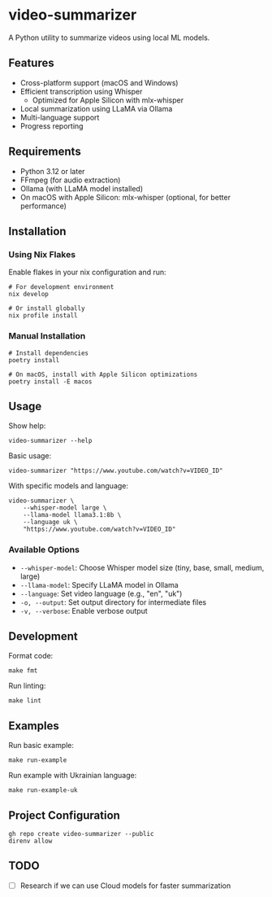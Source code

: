 # video-summarizer

A Python utility to summarize videos using local ML models.

## Features

- Cross-platform support (macOS and Windows)
- Efficient transcription using Whisper
  - Optimized for Apple Silicon with mlx-whisper
- Local summarization using LLaMA via Ollama
- Multi-language support
- Progress reporting

## Requirements

- Python 3.12 or later
- FFmpeg (for audio extraction)
- Ollama (with LLaMA model installed)
- On macOS with Apple Silicon: mlx-whisper (optional, for better performance)

## Installation

### Using Nix Flakes

Enable flakes in your nix configuration and run:

```console
# For development environment
nix develop

# Or install globally
nix profile install
```

### Manual Installation

```console
# Install dependencies
poetry install

# On macOS, install with Apple Silicon optimizations
poetry install -E macos
```

## Usage

Show help:
```console
video-summarizer --help
```

Basic usage:
```console
video-summarizer "https://www.youtube.com/watch?v=VIDEO_ID"
```

With specific models and language:
```console
video-summarizer \
    --whisper-model large \
    --llama-model llama3.1:8b \
    --language uk \
    "https://www.youtube.com/watch?v=VIDEO_ID"
```

### Available Options

- `--whisper-model`: Choose Whisper model size (tiny, base, small, medium, large)
- `--llama-model`: Specify LLaMA model in Ollama
- `--language`: Set video language (e.g., "en", "uk")
- `-o, --output`: Set output directory for intermediate files
- `-v, --verbose`: Enable verbose output

## Development

Format code:
```console
make fmt
```

Run linting:
```console
make lint
```

## Examples

Run basic example:
```console
make run-example
```

Run example with Ukrainian language:
```console
make run-example-uk
```

## Project Configuration

```console
gh repo create video-summarizer --public
direnv allow
```

## TODO

- [ ] Research if we can use Cloud models for faster summarization
